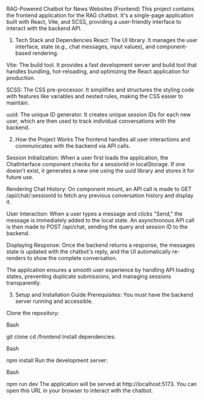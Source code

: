RAG-Powered Chatbot for News Websites (Frontend)
This project contains the frontend application for the RAG chatbot. It's a single-page application built with React, Vite, and SCSS, providing a user-friendly interface to interact with the backend API.

1. Tech Stack and Dependencies
React: The UI library. It manages the user interface, state (e.g., chat messages, input values), and component-based rendering.

Vite: The build tool. It provides a fast development server and build tool that handles bundling, hot-reloading, and optimizing the React application for production.

SCSS: The CSS pre-processor. It simplifies and structures the styling code with features like variables and nested rules, making the CSS easier to maintain.

uuid: The unique ID generator. It creates unique session IDs for each new user, which are then used to track individual conversations with the backend.

2. How the Project Works
The frontend handles all user interactions and communicates with the backend via API calls.

Session Initialization: When a user first loads the application, the ChatInterface component checks for a sessionId in localStorage. If one doesn't exist, it generates a new one using the uuid library and stores it for future use.

Rendering Chat History: On component mount, an API call is made to GET /api/chat/:sessionId to fetch any previous conversation history and display it.

User Interaction: When a user types a message and clicks "Send," the message is immediately added to the local state. An asynchronous API call is then made to POST /api/chat, sending the query and session ID to the backend.

Displaying Response: Once the backend returns a response, the messages state is updated with the chatbot's reply, and the UI automatically re-renders to show the complete conversation.

The application ensures a smooth user experience by handling API loading states, preventing duplicate submissions, and managing sessions transparently.

3. Setup and Installation Guide
Prerequisites: You must have the backend server running and accessible.

Clone the repository:

Bash

git clone <your-frontend-repo-url>
cd <project-folder>/frontend
Install dependencies:

Bash

npm install
Run the development server:

Bash

npm run dev
The application will be served at http://localhost:5173. You can open this URL in your browser to interact with the chatbot.

